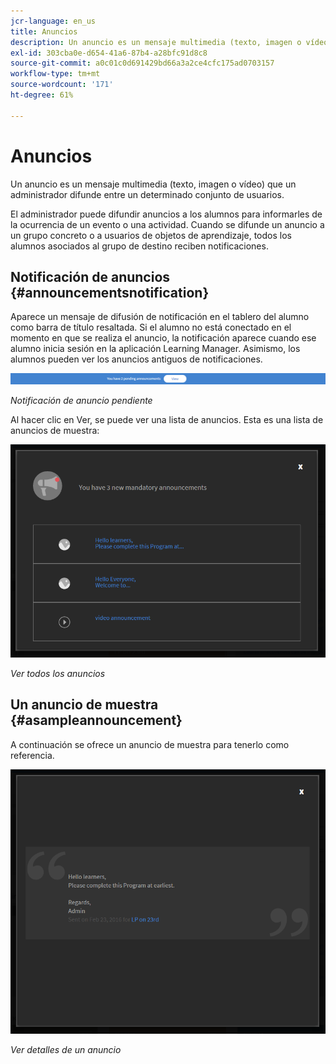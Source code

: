 ```yaml
---
jcr-language: en_us
title: Anuncios
description: Un anuncio es un mensaje multimedia (texto, imagen o vídeo) que un administrador difunde entre un determinado conjunto de usuarios.
exl-id: 303cba0e-d654-41a6-87b4-a28bfc91d8c8
source-git-commit: a0c01c0d691429bd66a3a2ce4cfc175ad0703157
workflow-type: tm+mt
source-wordcount: '171'
ht-degree: 61%

---
```


# Anuncios

Un anuncio es un mensaje multimedia (texto, imagen o vídeo) que un administrador difunde entre un determinado conjunto de usuarios.

El administrador puede difundir anuncios a los alumnos para informarles de la ocurrencia de un evento o una actividad. Cuando se difunde un anuncio a un grupo concreto o a usuarios de objetos de aprendizaje, todos los alumnos asociados al grupo de destino reciben notificaciones.

## Notificación de anuncios {#announcementsnotification}

Aparece un mensaje de difusión de notificación en el tablero del alumno como barra de título resaltada. Si el alumno no está conectado en el momento en que se realiza el anuncio, la notificación aparece cuando ese alumno inicia sesión en la aplicación Learning Manager. Asimismo, los alumnos pueden ver los anuncios antiguos de notificaciones.

![](assets/pending-announcements.png)

*Notificación de anuncio pendiente*

Al hacer clic en Ver, se puede ver una lista de anuncios. Esta es una lista de anuncios de muestra:

![](assets/learner-announcements-list.png)

*Ver todos los anuncios*

## Un anuncio de muestra {#asampleannouncement}

A continuación se ofrece un anuncio de muestra para tenerlo como referencia.

![](assets/announcement-details.png)

*Ver detalles de un anuncio*
